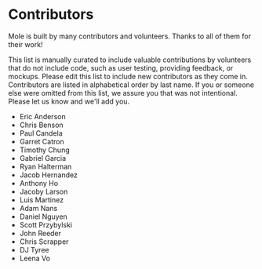 # Contributors

Mole is built by many contributors and volunteers. Thanks to all of them for their work!

This list is manually curated to include valuable contributions by volunteers that do not include code, such as user testing, providing feedback, or mockups. Please edit this list to include new contributors as they come in. Contributors are listed in alphabetical order by last name. If you or someone else were omitted from this list, we assure you that was not intentional. Please let us know and we'll add you.

- Eric Anderson
- Chris Benson
- Paul Candela
- Garret Catron
- Timothy Chung
- Gabriel Garcia
- Ryan Halterman
- Jacob Hernandez
- Anthony Ho
- Jacoby Larson
- Luis Martinez
- Adam Nans
- Daniel Nguyen
- Scott Przybylski
- John Reeder
- Chris Scrapper
- DJ Tyree
- Leena Vo
